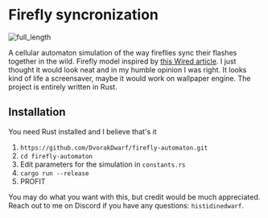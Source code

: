 # Firefly syncronization
![full_length](https://github.com/DvorakDwarf/firefly-automaton/assets/96934612/1a707f5a-c814-4863-9240-0f71ef2695d1)

A cellular automaton simulation of the way fireflies sync their flashes together in the wild. Firefly model inspired by [this Wired article](https://www.wired.com/story/a-new-explanation-for-how-fireflies-flash-in-sync/). I just thought it would look neat and in my humble opinion I was right. It looks kind of life a screensaver, maybe it would work on wallpaper engine. The project is entirely written in Rust.

## Installation
You need Rust installed and I believe that's it
1. `https://github.com/DvorakDwarf/firefly-automaton.git`
2. `cd firefly-automaton`
3. Edit parameters for the simulation in `constants.rs`
4. `cargo run --release`
5. PROFIT

You may do what you want with this, but credit would be much appreciated. Reach out to me on Discord if you have any questions: `histidinedwarf`.
